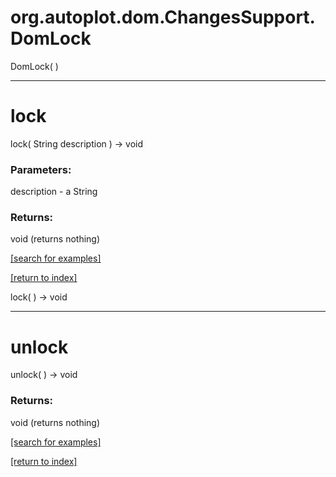 # org.autoplot.dom.ChangesSupport.DomLock
DomLock( )


***
<a name="lock"></a>
# lock
lock( String description ) &rarr; void



### Parameters:
description - a String

### Returns:
void (returns nothing)


<a href="https://github.com/autoplot/dev/search?q=lock&unscoped_q=lock">[search for examples]</a>

<a href="https://github.com/autoplot/documentation/blob/master/javadoc/index-all.md">[return to index]</a>

lock(  ) &rarr; void<br>
***
<a name="unlock"></a>
# unlock
unlock(  ) &rarr; void



### Returns:
void (returns nothing)


<a href="https://github.com/autoplot/dev/search?q=unlock&unscoped_q=unlock">[search for examples]</a>

<a href="https://github.com/autoplot/documentation/blob/master/javadoc/index-all.md">[return to index]</a>


